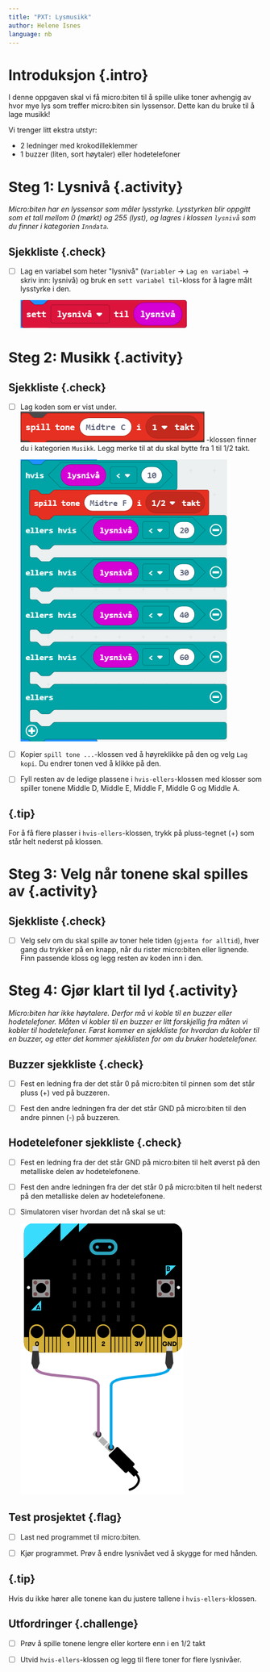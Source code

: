 ```yaml
---
title: "PXT: Lysmusikk"
author: Helene Isnes
language: nb
---
```



# Introduksjon {.intro}

I denne oppgaven skal vi få micro:biten til å spille ulike toner avhengig av hvor mye lys som treffer micro:biten sin lyssensor. Dette kan du bruke til å lage musikk!

Vi trenger litt ekstra utstyr:
- 2 ledninger med krokodilleklemmer
- 1 buzzer (liten, sort høytaler) eller hodetelefoner


# Steg 1: Lysnivå {.activity}

*Micro:biten har en lyssensor som måler lysstyrke. Lysstyrken blir oppgitt som et tall mellom 0 (mørkt) og 255 (lyst), og lagres i klossen `lysnivå` som du finner i kategorien `Inndata`.*

## Sjekkliste {.check}

- [ ] Lag en variabel som heter "lysnivå" (`Variabler` -> `Lag en variabel` -> skriv inn: lysnivå) og bruk en `sett variabel til`-kloss for å lagre målt lysstyrke i den. 

	![Bilde hvor variabelen lysnivå blir satt til lysnivå (fra sensor)](sett_til_lysnivaa.png)


# Steg 2: Musikk {.activity}

## Sjekkliste {.check}

- [ ] Lag koden som er vist under. ![Bilde som viser klossen spill tone Middle C i 1 takt](spill_tone_kloss.png) -klossen finner du i kategorien `Musikk`. Legg merke til at du skal bytte fra 1 til 1/2 takt. 

	![Bilde som viser en hvis-ellers kloss med åpne plasser til spill tone klosser](hvis_ellers.png)

- [ ] Kopier `spill tone ...`-klossen ved å høyreklikke på den og velg `Lag kopi`. Du endrer tonen ved å klikke på den.

- [ ] Fyll resten av de ledige plassene i `hvis-ellers`-klossen med klosser som spiller tonene Middle D, Middle E, Middle F, Middle G og Middle A.

## {.tip}

For å få flere plasser i `hvis-ellers`-klossen, trykk på pluss-tegnet (+) som står helt nederst på klossen.

# Steg 3: Velg når tonene skal spilles av {.activity}

## Sjekkliste {.check}

- [ ] Velg selv om du skal spille av toner hele tiden (`gjenta for alltid`), hver gang du trykker på en knapp, når du rister micro:biten eller lignende. Finn passende kloss og legg resten av koden inn i den.


# Steg 4: Gjør klart til lyd {.activity}

*Micro:biten har ikke høytalere. Derfor må vi koble til en buzzer eller hodetelefoner. Måten vi kobler til en buzzer er litt forskjellig fra måten vi kobler til hodetelefoner. Først kommer en sjekkliste for hvordan du kobler til en buzzer, og etter det kommer sjekklisten for om du bruker hodetelefoner.*

## Buzzer sjekkliste {.check}

- [ ] Fest en ledning fra der det står 0 på micro:biten til pinnen som det står pluss (+) ved på buzzeren. 

- [ ] Fest den andre ledningen fra der det står GND på micro:biten til den andre pinnen (-) på buzzeren.

## Hodetelefoner sjekkliste {.check}

- [ ] Fest en ledning fra der det står GND på micro:biten til helt øverst på den metalliske delen av hodetelefonene.

- [ ] Fest den andre ledningen fra der det står 0 på micro:biten til helt nederst på den metalliske delen av hodetelefonene. 

- [ ] Simulatoren viser hvordan det nå skal se ut:

	![Bilde av hvordan man kobler til hodetelefoner](tilkobling_lyd.png)

## Test prosjektet {.flag}

- [ ] Last ned programmet til micro:biten. 

- [ ] Kjør programmet. Prøv å endre lysnivået ved å skygge for med hånden. 

## {.tip}

Hvis du ikke hører alle tonene kan du justere tallene i `hvis-ellers`-klossen. 


## Utfordringer {.challenge}

- [ ] Prøv å spille tonene lengre eller kortere enn i en 1/2 takt

- [ ] Utvid `hvis-ellers`-klossen og legg til flere toner for flere lysnivåer. 
